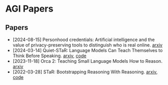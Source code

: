 # AGI Papers

## Papers
- [2024-08-15] Personhood credentials: Artificial intelligence and the value of privacy-preserving tools to distinguish who is real online. [arxiv](https://arxiv.org/abs/2408.07892)
- [2024-03-14] Quiet-STaR: Language Models Can Teach Themselves to Think Before Speaking. [arxiv](https://arxiv.org/abs/2403.09629), [code](https://github.com/ezelikman/quiet-star)
- [2023-11-18] Orca 2: Teaching Small Language Models How to Reason. [arxiv](https://arxiv.org/abs/2311.11045)
- [2022-03-28] STaR: Bootstrapping Reasoning With Reasoning. [arxiv](https://arxiv.org/abs/2203.14465), [code](https://github.com/ezelikman/STaR)